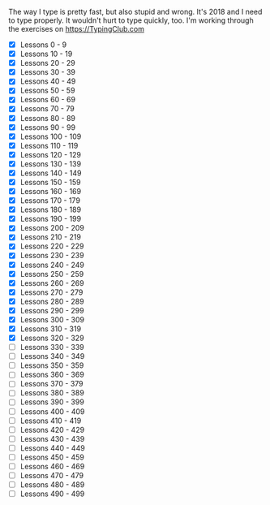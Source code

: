The way I type is pretty fast, but also stupid and wrong. It's 2018 and I need to type properly. It wouldn't hurt to type quickly, too. I'm working through the exercises on <https://TypingClub.com>

* [x] Lessons 0 - 9
* [x] Lessons 10 - 19
* [x] Lessons 20 - 29
* [x] Lessons 30 - 39
* [x] Lessons 40 - 49
* [x] Lessons 50 - 59
* [x] Lessons 60 - 69
* [x] Lessons 70 - 79
* [x] Lessons 80 - 89
* [x] Lessons 90 - 99
* [x] Lessons 100 - 109
* [x] Lessons 110 - 119
* [x] Lessons 120 - 129
* [x] Lessons 130 - 139
* [x] Lessons 140 - 149
* [x] Lessons 150 - 159
* [x] Lessons 160 - 169
* [x] Lessons 170 - 179
* [x] Lessons 180 - 189
* [x] Lessons 190 - 199
* [x] Lessons 200 - 209
* [x] Lessons 210 - 219
* [x] Lessons 220 - 229
* [x] Lessons 230 - 239
* [x] Lessons 240 - 249
* [x] Lessons 250 - 259
* [x] Lessons 260 - 269
* [x] Lessons 270 - 279
* [x] Lessons 280 - 289
* [x] Lessons 290 - 299
* [x] Lessons 300 - 309
* [x] Lessons 310 - 319
* [x] Lessons 320 - 329
* [ ] Lessons 330 - 339
* [ ] Lessons 340 - 349
* [ ] Lessons 350 - 359
* [ ] Lessons 360 - 369
* [ ] Lessons 370 - 379
* [ ] Lessons 380 - 389
* [ ] Lessons 390 - 399
* [ ] Lessons 400 - 409
* [ ] Lessons 410 - 419
* [ ] Lessons 420 - 429
* [ ] Lessons 430 - 439
* [ ] Lessons 440 - 449
* [ ] Lessons 450 - 459
* [ ] Lessons 460 - 469
* [ ] Lessons 470 - 479
* [ ] Lessons 480 - 489
* [ ] Lessons 490 - 499
